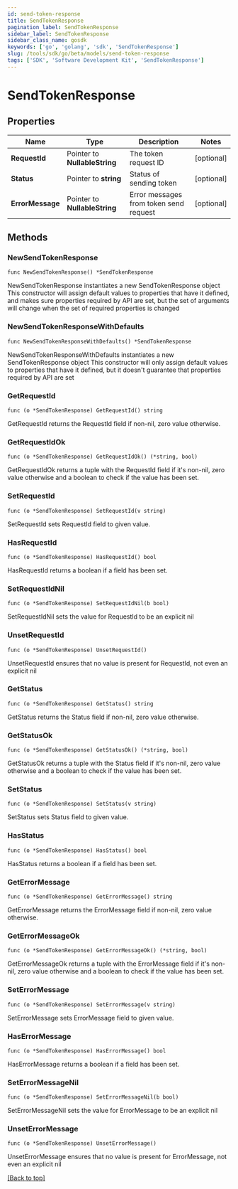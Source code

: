 ```yaml
---
id: send-token-response
title: SendTokenResponse
pagination_label: SendTokenResponse
sidebar_label: SendTokenResponse
sidebar_class_name: gosdk
keywords: ['go', 'golang', 'sdk', 'SendTokenResponse'] 
slug: /tools/sdk/go/beta/models/send-token-response
tags: ['SDK', 'Software Development Kit', 'SendTokenResponse']
---
```


# SendTokenResponse

## Properties

Name | Type | Description | Notes
------------ | ------------- | ------------- | -------------
**RequestId** |  Pointer to **NullableString** | The token request ID | [optional] 
**Status** |  Pointer to **string** | Status of sending token | [optional] 
**ErrorMessage** |  Pointer to **NullableString** | Error messages from token send request | [optional] 

## Methods

### NewSendTokenResponse

`func NewSendTokenResponse() *SendTokenResponse`

NewSendTokenResponse instantiates a new SendTokenResponse object
This constructor will assign default values to properties that have it defined,
and makes sure properties required by API are set, but the set of arguments
will change when the set of required properties is changed

### NewSendTokenResponseWithDefaults

`func NewSendTokenResponseWithDefaults() *SendTokenResponse`

NewSendTokenResponseWithDefaults instantiates a new SendTokenResponse object
This constructor will only assign default values to properties that have it defined,
but it doesn't guarantee that properties required by API are set

### GetRequestId

`func (o *SendTokenResponse) GetRequestId() string`

GetRequestId returns the RequestId field if non-nil, zero value otherwise.

### GetRequestIdOk

`func (o *SendTokenResponse) GetRequestIdOk() (*string, bool)`

GetRequestIdOk returns a tuple with the RequestId field if it's non-nil, zero value otherwise
and a boolean to check if the value has been set.

### SetRequestId

`func (o *SendTokenResponse) SetRequestId(v string)`

SetRequestId sets RequestId field to given value.

### HasRequestId

`func (o *SendTokenResponse) HasRequestId() bool`

HasRequestId returns a boolean if a field has been set.

### SetRequestIdNil

`func (o *SendTokenResponse) SetRequestIdNil(b bool)`

 SetRequestIdNil sets the value for RequestId to be an explicit nil

### UnsetRequestId
`func (o *SendTokenResponse) UnsetRequestId()`

UnsetRequestId ensures that no value is present for RequestId, not even an explicit nil
### GetStatus

`func (o *SendTokenResponse) GetStatus() string`

GetStatus returns the Status field if non-nil, zero value otherwise.

### GetStatusOk

`func (o *SendTokenResponse) GetStatusOk() (*string, bool)`

GetStatusOk returns a tuple with the Status field if it's non-nil, zero value otherwise
and a boolean to check if the value has been set.

### SetStatus

`func (o *SendTokenResponse) SetStatus(v string)`

SetStatus sets Status field to given value.

### HasStatus

`func (o *SendTokenResponse) HasStatus() bool`

HasStatus returns a boolean if a field has been set.

### GetErrorMessage

`func (o *SendTokenResponse) GetErrorMessage() string`

GetErrorMessage returns the ErrorMessage field if non-nil, zero value otherwise.

### GetErrorMessageOk

`func (o *SendTokenResponse) GetErrorMessageOk() (*string, bool)`

GetErrorMessageOk returns a tuple with the ErrorMessage field if it's non-nil, zero value otherwise
and a boolean to check if the value has been set.

### SetErrorMessage

`func (o *SendTokenResponse) SetErrorMessage(v string)`

SetErrorMessage sets ErrorMessage field to given value.

### HasErrorMessage

`func (o *SendTokenResponse) HasErrorMessage() bool`

HasErrorMessage returns a boolean if a field has been set.

### SetErrorMessageNil

`func (o *SendTokenResponse) SetErrorMessageNil(b bool)`

 SetErrorMessageNil sets the value for ErrorMessage to be an explicit nil

### UnsetErrorMessage
`func (o *SendTokenResponse) UnsetErrorMessage()`

UnsetErrorMessage ensures that no value is present for ErrorMessage, not even an explicit nil

[[Back to top]](#) 


